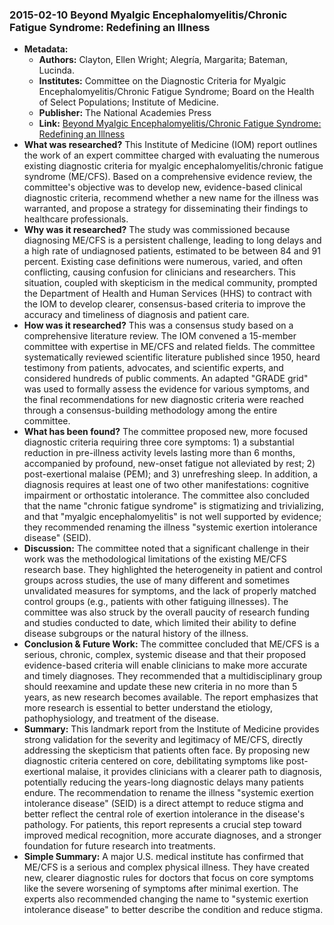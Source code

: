 ### 2015-02-10 Beyond Myalgic Encephalomyelitis/Chronic Fatigue Syndrome: Redefining an Illness

- **Metadata:**
    - **Authors:** Clayton, Ellen Wright; Alegría, Margarita; Bateman, Lucinda.
    - **Institutes:** Committee on the Diagnostic Criteria for Myalgic Encephalomyelitis/Chronic Fatigue Syndrome; Board on the Health of Select Populations; Institute of Medicine.
    - **Publisher:** The National Academies Press
    - **Link:** [Beyond Myalgic Encephalomyelitis/Chronic Fatigue Syndrome: Redefining an Illness](https://www.ncbi.nlm.nih.gov/books/NBK274235/)
- **What was researched?**
This Institute of Medicine (IOM) report outlines the work of an expert committee charged with evaluating the numerous existing diagnostic criteria for myalgic encephalomyelitis/chronic fatigue syndrome (ME/CFS). Based on a comprehensive evidence review, the committee's objective was to develop new, evidence-based clinical diagnostic criteria, recommend whether a new name for the illness was warranted, and propose a strategy for disseminating their findings to healthcare professionals. 
- **Why was it researched?**
The study was commissioned because diagnosing ME/CFS is a persistent challenge, leading to long delays and a high rate of undiagnosed patients, estimated to be between 84 and 91 percent. Existing case definitions were numerous, varied, and often conflicting, causing confusion for clinicians and researchers. This situation, coupled with skepticism in the medical community, prompted the Department of Health and Human Services (HHS) to contract with the IOM to develop clearer, consensus-based criteria to improve the accuracy and timeliness of diagnosis and patient care. 
- **How was it researched?**
This was a consensus study based on a comprehensive literature review. The IOM convened a 15-member committee with expertise in ME/CFS and related fields. The committee systematically reviewed scientific literature published since 1950, heard testimony from patients, advocates, and scientific experts, and considered hundreds of public comments. An adapted "GRADE grid" was used to formally assess the evidence for various symptoms, and the final recommendations for new diagnostic criteria were reached through a consensus-building methodology among the entire committee. 
- **What has been found?**
The committee proposed new, more focused diagnostic criteria requiring three core symptoms: 1) a substantial reduction in pre-illness activity levels lasting more than 6 months, accompanied by profound, new-onset fatigue not alleviated by rest; 2) post-exertional malaise (PEM); and 3) unrefreshing sleep. In addition, a diagnosis requires at least one of two other manifestations: cognitive impairment or orthostatic intolerance. The committee also concluded that the name "chronic fatigue syndrome" is stigmatizing and trivializing, and that "myalgic encephalomyelitis" is not well supported by evidence; they recommended renaming the illness "systemic exertion intolerance disease" (SEID). 
- **Discussion:**
The committee noted that a significant challenge in their work was the methodological limitations of the existing ME/CFS research base. They highlighted the heterogeneity in patient and control groups across studies, the use of many different and sometimes unvalidated measures for symptoms, and the lack of properly matched control groups (e.g., patients with other fatiguing illnesses). The committee was also struck by the overall paucity of research funding and studies conducted to date, which limited their ability to define disease subgroups or the natural history of the illness. 
- **Conclusion & Future Work:**
The committee concluded that ME/CFS is a serious, chronic, complex, systemic disease and that their proposed evidence-based criteria will enable clinicians to make more accurate and timely diagnoses. They recommended that a multidisciplinary group should reexamine and update these new criteria in no more than 5 years, as new research becomes available. The report emphasizes that more research is essential to better understand the etiology, pathophysiology, and treatment of the disease. 
- **Summary:**
This landmark report from the Institute of Medicine provides strong validation for the severity and legitimacy of ME/CFS, directly addressing the skepticism that patients often face. By proposing new diagnostic criteria centered on core, debilitating symptoms like post-exertional malaise, it provides clinicians with a clearer path to diagnosis, potentially reducing the years-long diagnostic delays many patients endure. The recommendation to rename the illness "systemic exertion intolerance disease" (SEID) is a direct attempt to reduce stigma and better reflect the central role of exertion intolerance in the disease's pathology. For patients, this report represents a crucial step toward improved medical recognition, more accurate diagnoses, and a stronger foundation for future research into treatments.
- **Simple Summary:**
A major U.S. medical institute has confirmed that ME/CFS is a serious and complex physical illness. They have created new, clearer diagnostic rules for doctors that focus on core symptoms like the severe worsening of symptoms after minimal exertion. The experts also recommended changing the name to "systemic exertion intolerance disease" to better describe the condition and reduce stigma.
